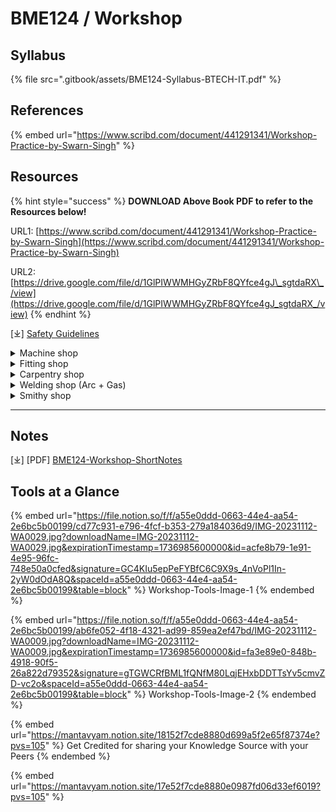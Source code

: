 # BME124 / Workshop

## Syllabus

{% file src=".gitbook/assets/BME124-Syllabus-BTECH-IT.pdf" %}

## References

{% embed url="https://www.scribd.com/document/441291341/Workshop-Practice-by-Swarn-Singh" %}

## Resources

{% hint style="success" %}
**DOWNLOAD Above Book PDF to refer to the Resources below!**

URL1: [https://www.scribd.com/document/441291341/Workshop-Practice-by-Swarn-Singh](https://www.scribd.com/document/441291341/Workshop-Practice-by-Swarn-Singh)

URL2: [https://drive.google.com/file/d/1GlPIWWMHGyZRbF8QYfce4gJ\_sgtdaRX\_/view](https://drive.google.com/file/d/1GlPIWWMHGyZRbF8QYfce4gJ_sgtdaRX_/view)
{% endhint %}

\[⤓] [Safety Guidelines ](https://drive.google.com/file/d/1iXIP0tHvaKbGh9xzIZjZOpoK_T2PnTjh/view?usp=drive_link)

<details>

<summary>Machine shop</summary>

Page 188-212 from **Workshop Practice by Swarn Singh**

</details>

<details>

<summary>Fitting shop</summary>

Page 38-68 from **Workshop Practice by Swarn Singh**

\[⤓] [Fitting Shop](https://drive.google.com/file/d/1KwDogSQDG_YSX2En6lKnPaBlhpSfw6js/view?usp=drive_link)

</details>

<details>

<summary>Carpentry shop</summary>

Page 1-37 from **Workshop Practice by Swarn Singh**

</details>

<details>

<summary>Welding shop (Arc + Gas)</summary>

Page 69-93 from **Workshop Practice by Swarn Singh**

</details>

<details>

<summary>Smithy shop</summary>

Page 94-115 from **Workshop Practice by Swarn Singh**

</details>

***

## Notes

\[⤓] \[PDF] [BME124-Workshop-ShortNotes](https://drive.google.com/file/d/1TYDcItk4bQyngZEjJTItrUsxIEeK0j7G/view?usp=drive_link)

## Tools at a Glance

{% embed url="https://file.notion.so/f/f/a55e0ddd-0663-44e4-aa54-2e6bc5b00199/cd77c931-e796-4fcf-b353-279a184036d9/IMG-20231112-WA0029.jpg?downloadName=IMG-20231112-WA0029.jpg&expirationTimestamp=1736985600000&id=acfe8b79-1e91-4e95-96fc-748e50a0cfed&signature=GC4KIu5epPeFYBfC6C9X9s_4nVoPl1In-2yW0dOdA8Q&spaceId=a55e0ddd-0663-44e4-aa54-2e6bc5b00199&table=block" %}
Workshop-Tools-Image-1
{% endembed %}

{% embed url="https://file.notion.so/f/f/a55e0ddd-0663-44e4-aa54-2e6bc5b00199/ab6fe052-4f18-4321-ad99-859ea2ef47bd/IMG-20231112-WA0009.jpg?downloadName=IMG-20231112-WA0009.jpg&expirationTimestamp=1736985600000&id=fa3e89e0-848b-4918-90f5-26a822d79352&signature=gTGWCRfBML1fQNfM80LqjEHxbDDTTsYv5cmvZD-vc2o&spaceId=a55e0ddd-0663-44e4-aa54-2e6bc5b00199&table=block" %}
Workshop-Tools-Image-2
{% endembed %}

{% embed url="https://mantavyam.notion.site/18152f7cde8880d699a5f2e65f87374e?pvs=105" %}
Get Credited for sharing your Knowledge Source with your Peers
{% endembed %}

{% embed url="https://mantavyam.notion.site/17e52f7cde8880e0987fd06d33ef6019?pvs=105" %}
